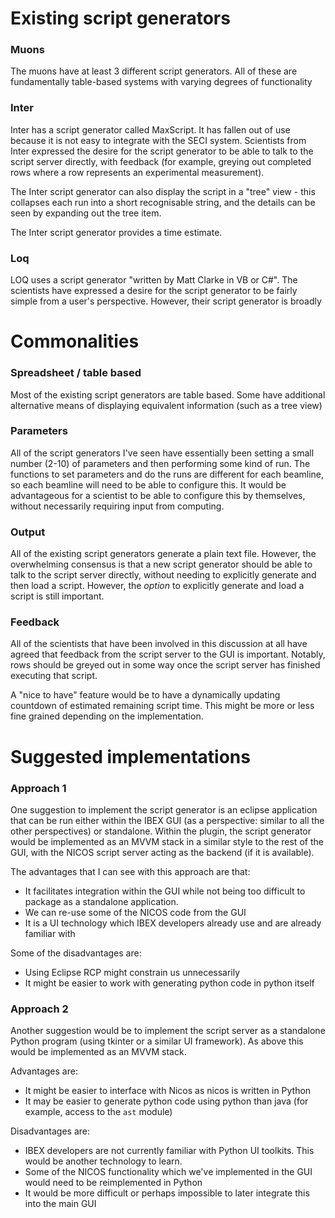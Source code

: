 # Existing script generators

### Muons

The muons have at least 3 different script generators. All of these are fundamentally table-based systems with varying degrees of functionality

### Inter

Inter has a script generator called MaxScript. It has fallen out of use because it is not easy to integrate with the SECI system. Scientists from Inter expressed the desire for the script generator to be able to talk to the script server directly, with feedback (for example, greying out completed rows where a row represents an experimental measurement).

The Inter script generator can also display the script in a "tree" view - this collapses each run into a short recognisable string, and the details can be seen by expanding out the tree item.

The Inter script generator provides a time estimate.

### Loq

LOQ uses a script generator "written by Matt Clarke in VB or C#". The scientists have expressed a desire for the script generator to be fairly simple from a user's perspective. However, their script generator is broadly

# Commonalities

### Spreadsheet / table based

Most of the existing script generators are table based. Some have additional alternative means of displaying equivalent information (such as a tree view)

### Parameters

All of the script generators I've seen have essentially been setting a small number (2-10) of parameters and then performing some kind of run. The functions to set parameters and do the runs are different for each beamline, so each beamline will need to be able to configure this. It would be advantageous for a scientist to be able to configure this by themselves, without necessarily requiring input from computing.

### Output

All of the existing script generators generate a plain text file. However, the overwhelming consensus is that a new script generator should be able to talk to the script server directly, without needing to explicitly generate and then load a script. However, the *option* to explicitly generate and load a script is still important.

### Feedback

All of the scientists that have been involved in this discussion at all have agreed that feedback from the script server to the GUI is important. Notably, rows should be greyed out in some way once the script server has finished executing that script.

A "nice to have" feature would be to have a dynamically updating countdown of estimated remaining script time. This might be more or less fine grained depending on the implementation.

# Suggested implementations

### Approach 1

One suggestion to implement the script generator is an eclipse application that can be run either within the IBEX GUI (as a perspective: similar to all the other perspectives) or standalone. Within the plugin, the script generator would be implemented as an MVVM stack in a similar style to the rest of the GUI, with the NICOS script server acting as the backend (if it is available).

The advantages that I can see with this approach are that:
- It facilitates integration within the GUI while not being too difficult to package as a standalone application.
- We can re-use some of the NICOS code from the GUI
- It is a UI technology which IBEX developers already use and are already familiar with

Some of the disadvantages are:
- Using Eclipse RCP might constrain us unnecessarily
- It might be easier to work with generating python code in python itself

### Approach 2

Another suggestion would be to implement the script server as a standalone Python program (using tkinter or a similar UI framework). As above this would be implemented as an MVVM stack.

Advantages are:
- It might be easier to interface with Nicos as nicos is written in Python
- It may be easier to generate python code using python than java (for example, access to the `ast` module)

Disadvantages are:
- IBEX developers are not currently familiar with Python UI toolkits. This would be another technology to learn.
- Some of the NICOS functionality which we've implemented in the GUI would need to be reimplemented in Python
- It would be more difficult or perhaps impossible to later integrate this into the main GUI